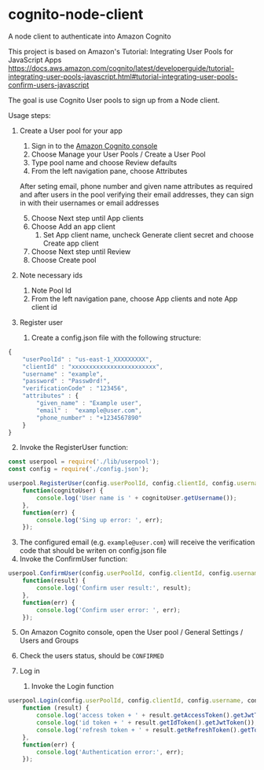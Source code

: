 # cognito-node-client
A node client to authenticate into Amazon Cognito


This project is based on Amazon's Tutorial: Integrating User Pools for JavaScript Apps https://docs.aws.amazon.com/cognito/latest/developerguide/tutorial-integrating-user-pools-javascript.html#tutorial-integrating-user-pools-confirm-users-javascript

The goal is use Cognito User pools to sign up from a Node client.

Usage steps:

1. Create a User pool for your app
   1. Sign in to the [Amazon Cognito console](https://console.aws.amazon.com/cognito/home)
   2. Choose Manage your User Pools / Create a User Pool
   3. Type pool name and choose Review defaults
   4. From the left navigation pane, choose Attributes

    After seting email, phone number and given name attributes as required and after users in the pool verifying their email addresses, they can sign in with their usernames or email addresses

   5. Choose Next step until App clients
   6. Choose Add an app client
      1. Set App client name, uncheck Generate client secret and choose Create app client
   7. Choose Next step until Review
   8. Choose Create pool
2. Note necessary ids
   1. Note Pool Id
   2. From the left navigation pane, choose App clients and note App client id
3. Register user
   1. Create a config.json file with the following structure:

```javascript
{
    "userPoolId" : "us-east-1_XXXXXXXXX",
    "clientId" : "xxxxxxxxxxxxxxxxxxxxxxxx",
    "username" : "example",
    "password" : "Passw0rd!",
    "verificationCode" : "123456",
    "attributes" : {
        "given_name" : "Example user",
        "email" :  "example@user.com",
        "phone_number" : "+1234567890"
    }
}
```

   2. Invoke the RegisterUser function:

```javascript
const userpool = require('./lib/userpool');
const config = require('./config.json');

userpool.RegisterUser(config.userPoolId, config.clientId, config.username, config.password, config.attributes, 
    function(cognitoUser) {
        console.log('User name is ' + cognitoUser.getUsername());
    },
    function(err) {
        console.log('Sing up error: ', err);
    });
```

   3. The configured email (e.g. `example@user.com`) will receive the verification code that should be writen on config.json file
   4. Invoke the ConfirmUser function:

```javascript
userpool.ConfirmUser(config.userPoolId, config.clientId, config.username, config.verificationCode, 
    function(result) {
        console.log('Confirm user result:', result);
    },
    function(err) {
        console.log('Confirm user error: ', err);
    });
```

   5. On Amazon Cognito console, open the User pool / General Settings / Users and Groups
   6. Check the users status, should be `CONFIRMED` 

4. Log in
   1. Invoke the Login function

```javascript
userpool.Login(config.userPoolId, config.clientId, config.username, config.password,
    function (result) {
        console.log('access token + ' + result.getAccessToken().getJwtToken());
        console.log('id token + ' + result.getIdToken().getJwtToken());
        console.log('refresh token + ' + result.getRefreshToken().getToken());
    },
    function(err) {
        console.log('Authentication error:', err);
    });
```
